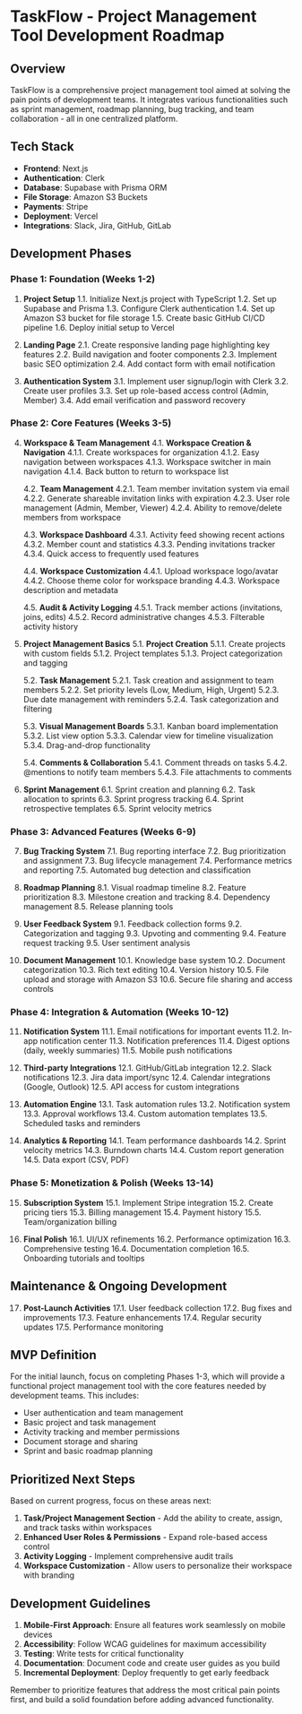 # TaskFlow - Project Management Tool Development Roadmap

## Overview
TaskFlow is a comprehensive project management tool aimed at solving the pain points of development teams. It integrates various functionalities such as sprint management, roadmap planning, bug tracking, and team collaboration - all in one centralized platform.

## Tech Stack
- **Frontend**: Next.js
- **Authentication**: Clerk
- **Database**: Supabase with Prisma ORM
- **File Storage**: Amazon S3 Buckets
- **Payments**: Stripe
- **Deployment**: Vercel
- **Integrations**: Slack, Jira, GitHub, GitLab

## Development Phases

### Phase 1: Foundation (Weeks 1-2)
1. **Project Setup**
   1.1. Initialize Next.js project with TypeScript
   1.2. Set up Supabase and Prisma
   1.3. Configure Clerk authentication
   1.4. Set up Amazon S3 bucket for file storage
   1.5. Create basic GitHub CI/CD pipeline
   1.6. Deploy initial setup to Vercel

2. **Landing Page**
   2.1. Create responsive landing page highlighting key features
   2.2. Build navigation and footer components
   2.3. Implement basic SEO optimization
   2.4. Add contact form with email notification

3. **Authentication System**
   3.1. Implement user signup/login with Clerk
   3.2. Create user profiles
   3.3. Set up role-based access control (Admin, Member)
   3.4. Add email verification and password recovery

### Phase 2: Core Features (Weeks 3-5)
4. **Workspace & Team Management**
   4.1. **Workspace Creation & Navigation**
     4.1.1. Create workspaces for organization
     4.1.2. Easy navigation between workspaces
     4.1.3. Workspace switcher in main navigation
     4.1.4. Back button to return to workspace list
   
   4.2. **Team Management**
     4.2.1. Team member invitation system via email
     4.2.2. Generate shareable invitation links with expiration
     4.2.3. User role management (Admin, Member, Viewer)
     4.2.4. Ability to remove/delete members from workspace
   
   4.3. **Workspace Dashboard**
     4.3.1. Activity feed showing recent actions
     4.3.2. Member count and statistics
     4.3.3. Pending invitations tracker
     4.3.4. Quick access to frequently used features
   
   4.4. **Workspace Customization**
     4.4.1. Upload workspace logo/avatar
     4.4.2. Choose theme color for workspace branding
     4.4.3. Workspace description and metadata
   
   4.5. **Audit & Activity Logging**
     4.5.1. Track member actions (invitations, joins, edits)
     4.5.2. Record administrative changes
     4.5.3. Filterable activity history

5. **Project Management Basics**
   5.1. **Project Creation**
     5.1.1. Create projects with custom fields
     5.1.2. Project templates
     5.1.3. Project categorization and tagging
   
   5.2. **Task Management**
     5.2.1. Task creation and assignment to team members
     5.2.2. Set priority levels (Low, Medium, High, Urgent)
     5.2.3. Due date management with reminders
     5.2.4. Task categorization and filtering
   
   5.3. **Visual Management Boards**
     5.3.1. Kanban board implementation
     5.3.2. List view option
     5.3.3. Calendar view for timeline visualization
     5.3.4. Drag-and-drop functionality
   
   5.4. **Comments & Collaboration**
     5.4.1. Comment threads on tasks
     5.4.2. @mentions to notify team members
     5.4.3. File attachments to comments

6. **Sprint Management**
   6.1. Sprint creation and planning
   6.2. Task allocation to sprints
   6.3. Sprint progress tracking
   6.4. Sprint retrospective templates
   6.5. Sprint velocity metrics

### Phase 3: Advanced Features (Weeks 6-9)
7. **Bug Tracking System**
   7.1. Bug reporting interface
   7.2. Bug prioritization and assignment
   7.3. Bug lifecycle management
   7.4. Performance metrics and reporting
   7.5. Automated bug detection and classification

8. **Roadmap Planning**
   8.1. Visual roadmap timeline
   8.2. Feature prioritization
   8.3. Milestone creation and tracking
   8.4. Dependency management
   8.5. Release planning tools

9. **User Feedback System**
   9.1. Feedback collection forms
   9.2. Categorization and tagging
   9.3. Upvoting and commenting
   9.4. Feature request tracking
   9.5. User sentiment analysis

10. **Document Management**
    10.1. Knowledge base system
    10.2. Document categorization
    10.3. Rich text editing
    10.4. Version history
    10.5. File upload and storage with Amazon S3
    10.6. Secure file sharing and access controls

### Phase 4: Integration & Automation (Weeks 10-12)
11. **Notification System**
    11.1. Email notifications for important events
    11.2. In-app notification center
    11.3. Notification preferences
    11.4. Digest options (daily, weekly summaries)
    11.5. Mobile push notifications

12. **Third-party Integrations**
    12.1. GitHub/GitLab integration
    12.2. Slack notifications
    12.3. Jira data import/sync
    12.4. Calendar integrations (Google, Outlook)
    12.5. API access for custom integrations

13. **Automation Engine**
    13.1. Task automation rules
    13.2. Notification system
    13.3. Approval workflows
    13.4. Custom automation templates
    13.5. Scheduled tasks and reminders

14. **Analytics & Reporting**
    14.1. Team performance dashboards
    14.2. Sprint velocity metrics
    14.3. Burndown charts
    14.4. Custom report generation
    14.5. Data export (CSV, PDF)

### Phase 5: Monetization & Polish (Weeks 13-14)
15. **Subscription System**
    15.1. Implement Stripe integration
    15.2. Create pricing tiers
    15.3. Billing management
    15.4. Payment history
    15.5. Team/organization billing

16. **Final Polish**
    16.1. UI/UX refinements
    16.2. Performance optimization
    16.3. Comprehensive testing
    16.4. Documentation completion
    16.5. Onboarding tutorials and tooltips

## Maintenance & Ongoing Development
17. **Post-Launch Activities**
    17.1. User feedback collection
    17.2. Bug fixes and improvements
    17.3. Feature enhancements
    17.4. Regular security updates
    17.5. Performance monitoring

## MVP Definition
For the initial launch, focus on completing Phases 1-3, which will provide a functional project management tool with the core features needed by development teams. This includes:

- User authentication and team management
- Basic project and task management
- Activity tracking and member permissions
- Document storage and sharing
- Sprint and basic roadmap planning

## Prioritized Next Steps
Based on current progress, focus on these areas next:
1. **Task/Project Management Section** - Add the ability to create, assign, and track tasks within workspaces
2. **Enhanced User Roles & Permissions** - Expand role-based access control
3. **Activity Logging** - Implement comprehensive audit trails
4. **Workspace Customization** - Allow users to personalize their workspace with branding

## Development Guidelines
1. **Mobile-First Approach**: Ensure all features work seamlessly on mobile devices
2. **Accessibility**: Follow WCAG guidelines for maximum accessibility
3. **Testing**: Write tests for critical functionality
4. **Documentation**: Document code and create user guides as you build
5. **Incremental Deployment**: Deploy frequently to get early feedback

Remember to prioritize features that address the most critical pain points first, and build a solid foundation before adding advanced functionality.
